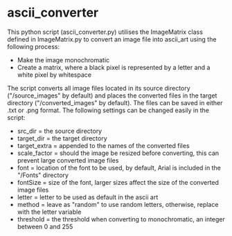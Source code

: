 # ascii_converter

This python script (ascii_converter.py) utilises the ImageMatrix class defined in ImageMatrix.py to convert an image file into ascii_art using the following process:
* Make the image monochromatic
* Create a matrix, where a black pixel is represented by a letter and a white pixel by whitespace

The script converts all image files located in its source directory ("/source_images" by default) and places the converted files in the target directory ("/converted_images" by default). The files can be saved in either .txt or .png format. The following settings can be changed easily in the script:
* src_dir = the source directory
* target_dir = the target directory
* target_extra = appended to the names of the converted files
* scale_factor = should the image be resized before converting, this can prevent large converted image files
* font = location of the font to be used, by default, Arial is included in the "/Fonts" directory
* fontSize = size of the font, larger sizes affect the size of the converted image files
* letter = letter to be used as default in the ascii art
* method = leave as "random" to use random letters, otherwise, replace with the letter variable
* threshold = the threshold when converting to monochromatic, an integer between 0 and 255

